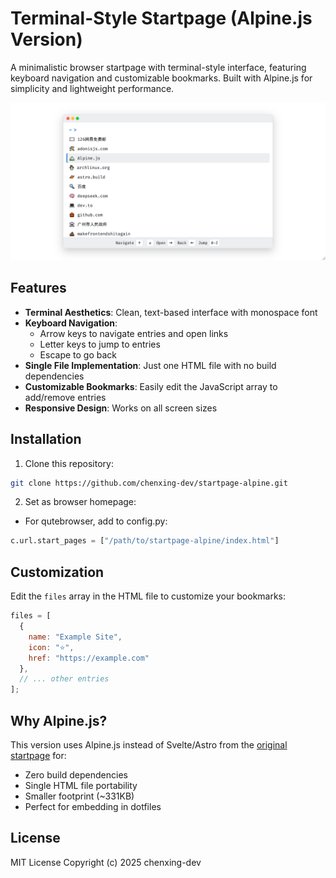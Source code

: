 # Terminal-Style Startpage (Alpine.js Version)

A minimalistic browser startpage with terminal-style interface, featuring keyboard navigation and customizable bookmarks. Built with Alpine.js for simplicity and lightweight performance.  

![Terminal Startpage Screenshot](screenshot.png)

## Features

- **Terminal Aesthetics**: Clean, text-based interface with monospace font
- **Keyboard Navigation**:
  - Arrow keys to navigate entries and open links
  - Letter keys to jump to entries
  - Escape to go back
- **Single File Implementation**: Just one HTML file with no build dependencies
- **Customizable Bookmarks**: Easily edit the JavaScript array to add/remove entries
- **Responsive Design**: Works on all screen sizes

## Installation

1. Clone this repository:
```bash
git clone https://github.com/chenxing-dev/startpage-alpine.git
```

2. Set as browser homepage:
- For qutebrowser, add to config.py:
```python
c.url.start_pages = ["/path/to/startpage-alpine/index.html"]
```

## Customization
Edit the `files` array in the HTML file to customize your bookmarks:
```javascript
files = [
  {
    name: "Example Site",
    icon: "⭐",
    href: "https://example.com"
  },
  // ... other entries
];
```

## Why Alpine.js?
This version uses Alpine.js instead of Svelte/Astro from the [original startpage](https://github.com/chenxing-dev/startpage) for:
- Zero build dependencies
- Single HTML file portability
- Smaller footprint (~331KB)
- Perfect for embedding in dotfiles

## License
MIT License
Copyright (c) 2025 chenxing-dev
